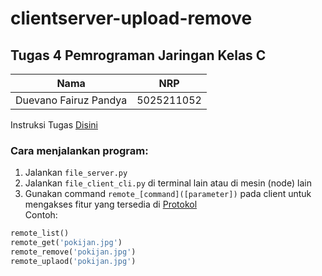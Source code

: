 # clientserver-upload-remove
## Tugas 4 Pemrograman Jaringan Kelas C
| Nama  | NRP |
| ------------- | ------------- |
| Duevano Fairuz Pandya  | 5025211052  |

Instruksi Tugas <a href="https://docs.google.com/document/d/12rvdFHDNKw_BOJRtMvHwTQ_2-Tv1Dx4uk0Jk65SNgtk/edit">Disini</a>

### Cara menjalankan program:
1. Jalankan `file_server.py`
2. Jalankan `file_client_cli.py` di terminal lain atau di mesin (node) lain
3. Gunakan command `remote_[command]([parameter])` pada client untuk mengakses fitur yang tersedia di <a href="https://github.com/duevanofairuz/clientserver-upload-remove/blob/main/PROTOKOL.txt">Protokol</a><br>
Contoh:
```py
remote_list()
remote_get('pokijan.jpg')
remote_remove('pokijan.jpg')
remote_uplaod('pokijan.jpg')
```
